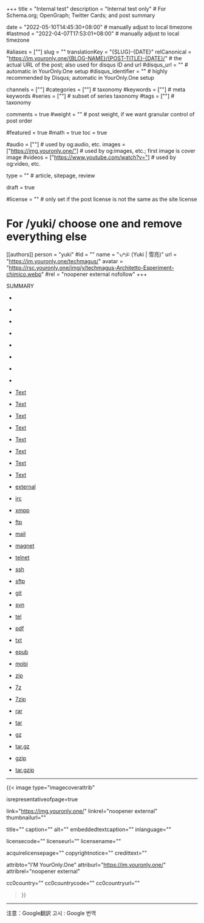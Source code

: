 +++
title = "Internal test"
description = "Internal test only"                                                    # For Schema.org; OpenGraph; Twitter Cards; and post summary

date = "2022-05-10T14:45:30+08:00"                                        # manually adjust to local timezone
#lastmod = "2022-04-07T17:53:01+08:00"                                     # manually adjust to local timezone

#aliases = [""]
slug = ""
translationKey = "{SLUG}-{DATE}"
relCanonical = "https://im.youronly.one/{BLOG-NAME}/{POST-TITLE}-{DATE}/"                                                   # the actual URL of the post; also used for disqus ID and url
#disqus_url = ""                                                    # automatic in YourOnly.One setup
#disqus_identifier = ""                                             # highly recommended by Disqus; automatic in YourOnly.One setup

channels = [""]
#categories = [""]                                                   # taxonomy
#keywords = [""]                                                     # meta keywords
#series = [""]                                                       # subset of series taxonomy
#tags = [""]                                                         # taxonomy

comments = true
#weight = ""                                                        # post weight, if we want granular control of post order

#featured = true
#math = true
toc = true

#audio = [""]                                                        # used by og:audio, etc.
images = ["https://img.youronly.one/"]                                                       # used by og:images, etc.; first image is cover image
#videos = ["https://www.youtube.com/watch?v="]                                                       # used by og:video, etc.

type = ""                                                           # article, sitepage, review

draft = true

#license = ""                                                       # only set if the post license is not the same as the site license

# For /yuki/ choose one and remove everything else
[[authors]]
  person = "yuki"
  #id = ""
  name = "ᜌᜓᜃᜒ (Yuki | 雪亮)"
  url = "https://im.youronly.one/techmagus/"
  avatar = "https://rsc.youronly.one/img/y/techmagus-Architetto-Esperiment-chimico.webp"
  #rel = "noopener external nofollow"
+++

SUMMARY

<!--more-->

- [](20211219-linklists-are-back.md)
- [](/20211219-linklists-are-back.md)
- [](20211219-linklists-are-back)
- [](/20211219-linklists-are-back)
- [](20211219-linklists-are-back.md "Title")
- [](/20211219-linklists-are-back.md "Title")
- [](20211219-linklists-are-back "Title")
- [](/20211219-linklists-are-back "Title")
- [Text](20211219-linklists-are-back.md)
- [Text](/20211219-linklists-are-back.md)
- [Text](20211219-linklists-are-back)
- [Text](/20211219-linklists-are-back)
- [Text](20211219-linklists-are-back.md "Title")
- [Text](/20211219-linklists-are-back.md "Title")
- [Text](20211219-linklists-are-back "Title")
- [Text](/20211219-linklists-are-back "Title")

- [external](https://example.com)
- [irc](irc://example.com)
- [xmpp](xmpp://example.com)
- [ftp](ftp://example.com)
- [mail](mailto://example.com)
- [magnet](magnet://example.com)
- [telnet](telnet://example.com)
- [ssh](ssh://example.com)
- [sftp](sftp://example.com)
- [git](git://example.com)
- [svn](svn://example.com)
- [tel](tel://example.com)
- [pdf](https://example.com/file.pdf)
- [txt](https://example.com/file.txt)
- [epub](https://example.com/file.epub)
- [mobi](https://example.com/file.mobi)
- [zip](https://example.com/file.zip)
- [7z](https://example.com/file.7z)
- [7zip](https://example.com/file.7zip)
- [rar](https://example.com/file.rar)
- [tar](https://example.com/file.tar)
- [gz](https://example.com/file.gz)
- [tar.gz](https://example.com/file.tar.gz)
- [gzip](https://example.com/file.gzip)
- [tar.gzip](https://example.com/file.tar.gzip)

---

{{< image
  type="imagecoverattrib"

  isrepresentativeofpage=true

  link="https://img.youronly.one/"
  linkrel="noopener external"
  thumbnailurl=""

  title=""
  caption=""
  alt=""
  embeddedtextcaption=""
  inlanguage=""

  licensecode=""
  licenseurl=""
  licensename=""

  acquirelicensepage=""
  copyrightnotice=""
  credittext=""

  attribto="I'M YourOnly.One"
  attriburl="https://im.youronly.one/"
  attribrel="noopener external"

  cc0country=""
  cc0countrycode=""
  cc0countryurl=""
>}}

---

注意：Google翻訳
고시 : Google 번역
